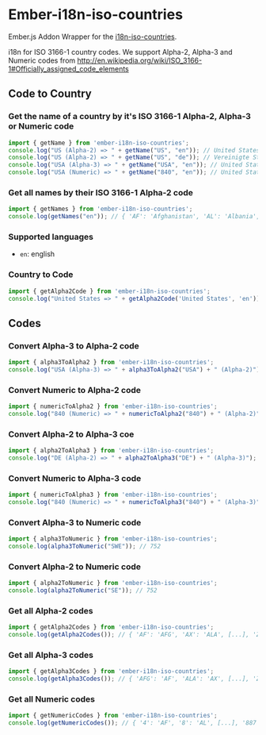 # Ember-i18n-iso-countries
Ember.js Addon Wrapper for the [i18n-iso-countries](https://github.com/michaelwittig/node-i18n-iso-countries).

i18n for ISO 3166-1 country codes. We support Alpha-2, Alpha-3 and Numeric codes from http://en.wikipedia.org/wiki/ISO_3166-1#Officially_assigned_code_elements

## Code to Country

### Get the name of a country by it's ISO 3166-1 Alpha-2, Alpha-3 or Numeric code

`````javascript
import { getName } from 'ember-i18n-iso-countries';
console.log("US (Alpha-2) => " + getName("US", "en")); // United States
console.log("US (Alpha-2) => " + getName("US", "de")); // Vereinigte Staaten von Amerika
console.log("USA (Alpha-3) => " + getName("USA", "en")); // United States
console.log("USA (Numeric) => " + getName("840", "en")); // United States
`````

### Get all names by their ISO 3166-1 Alpha-2 code

`````javascript
import { getNames } from 'ember-i18n-iso-countries';
console.log(getNames("en")); // { 'AF': 'Afghanistan', 'AL': 'Albania', [...], 'ZM': 'Zambia', 'ZW': 'Zimbabwe' }
`````

### Supported languages

* `en`: english

### Country to Code

`````javascript
import { getAlpha2Code } from 'ember-i18n-iso-countries';
console.log("United States => " + getAlpha2Code('United States', 'en')); // US
`````

## Codes

### Convert Alpha-3 to Alpha-2 code

`````javascript
import { alpha3ToAlpha2 } from 'ember-i18n-iso-countries';
console.log("USA (Alpha-3) => " + alpha3ToAlpha2("USA") + " (Alpha-2)"); // United States
`````

### Convert Numeric to Alpha-2 code

`````javascript
import { numericToAlpha2 } from 'ember-i18n-iso-countries';
console.log("840 (Numeric) => " + numericToAlpha2("840") + " (Alpha-2)"); // United States
`````

### Convert Alpha-2 to Alpha-3 coe
`````javascript
import { alpha2ToAlpha3 } from 'ember-i18n-iso-countries';
console.log("DE (Alpha-2) => " + alpha2ToAlpha3("DE") + " (Alpha-3)"); // Germany
`````

### Convert Numeric to Alpha-3 code

`````javascript
import { numericToAlpha3 } from 'ember-i18n-iso-countries';
console.log("840 (Numeric) => " + numericToAlpha3("840") + " (Alpha-3)"); // United States
`````

### Convert Alpha-3 to Numeric code

`````javascript
import { alpha3ToNumeric } from 'ember-i18n-iso-countries';
console.log(alpha3ToNumeric("SWE")); // 752
`````

### Convert Alpha-2 to Numeric code

`````javascript
import { alpha2ToNumeric } from 'ember-i18n-iso-countries';
console.log(alpha2ToNumeric("SE")); // 752
`````

### Get all Alpha-2 codes

`````javascript
import { getAlpha2Codes } from 'ember-i18n-iso-countries';
console.log(getAlpha2Codes()); // { 'AF': 'AFG', 'AX': 'ALA', [...], 'ZM': 'ZMB', 'ZW': 'ZWE' }
`````

### Get all Alpha-3 codes

`````javascript
import { getAlpha3Codes } from 'ember-i18n-iso-countries';
console.log(getAlpha3Codes()); // { 'AFG': 'AF', 'ALA': 'AX', [...], 'ZMB': 'ZM', 'ZWE': 'ZW' }
`````

### Get all Numeric codes

`````javascript
import { getNumericCodes } from 'ember-i18n-iso-countries';
console.log(getNumericCodes()); // { '4': 'AF', '8': 'AL', [...], '887': 'YE', '894': 'ZM' }
`````
